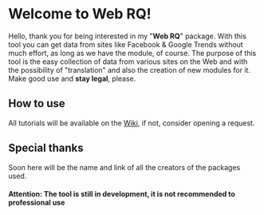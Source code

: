 # Welcome to Web RQ!


Hello, thank you for being interested in my "**Web RQ**" package. With this tool you can get data from sites like Facebook & Google Trends without much effort, as long as we have the module, of course.
The purpose of this tool is the easy collection of data from various sites on the Web and with the possibility of "translation" and also the creation of new modules for it.
Make good use and **stay legal**, please.


## How to use
All tutorials will be available on the [Wiki](https://github.com/backtobasicsdatabrazil/Web-RQ/wiki), if not, consider opening a request.

## Special thanks

Soon here will be the name and link of all the creators of the packages used.


#### Attention: The tool is still in development, it is not recommended to professional use
